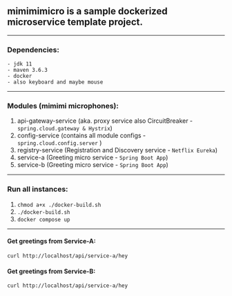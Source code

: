 ## mimimimicro is a sample dockerized microservice template project.

------

### Dependencies:
````
- jdk 11
- maven 3.6.3
- docker 
- also keyboard and maybe mouse 
````
------
### Modules (mimimi microphones):
1. api-gateway-service (aka. proxy service also CircuitBreaker  - `spring.cloud.gateway & Hystrix`)
2. config-service (contains all module configs - `spring.cloud.config.server` )
3. registry-service (Registration and Discovery service - `Netflix Eureka`)
4. service-a (Greeting micro service - `Spring Boot App`)
5. service-b (Greeting micro service - `Spring Boot App`)

------
### Run all instances:
1. `chmod a+x ./docker-build.sh`
2. `./docker-build.sh`
3. `docker compose up`

----------
#### Get greetings from Service-A:
`curl http://localhost/api/service-a/hey`

#### Get greetings from Service-B:
`curl http://localhost/api/service-a/hey`
